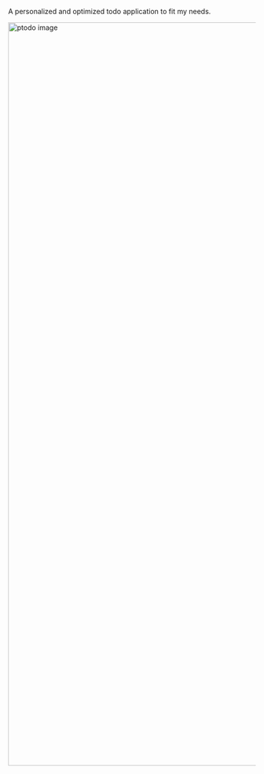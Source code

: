 A personalized and optimized todo application to fit my needs.

<img width="1512" alt="ptodo image" src="https://github.com/user-attachments/assets/b5d1b174-798e-4aa0-8eca-cbc57fba6d1e">
